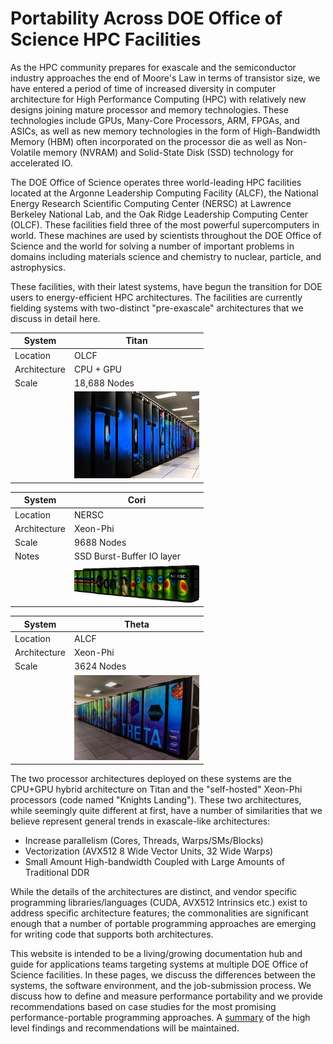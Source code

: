 # Portability Across DOE Office of Science HPC Facilities

As the HPC community prepares for exascale and the semiconductor industry approaches the end of Moore's Law in terms of transistor size, we have entered a 
period of time of increased diversity in computer architecture for High Performance Computing (HPC) with relatively new designs joining mature 
processor and memory 
technologies. These technologies include GPUs, Many-Core Processors, ARM, FPGAs, and ASICs, as well as new memory technologies in the form of High-Bandwidth 
Memory (HBM) often incorporated on the processor die as well as Non-Volatile memory (NVRAM) and Solid-State Disk (SSD) technology for accelerated IO. 

The DOE Office of Science operates three world-leading HPC facilities located at the Argonne Leadership Computing Facility (ALCF), the National Energy Research 
Scientific Computing Center (NERSC) at Lawrence Berkeley National Lab, and the Oak Ridge Leadership Computing Center (OLCF). These facilities field three of the most 
powerful supercomputers in world. These machines are used by scientists throughout the DOE Office of Science and the world for solving a 
number of important problems in domains including materials science and chemistry to nuclear, particle, and astrophysics. 

These facilities, with their latest systems, have begun the transition for DOE users to energy-efficient HPC architectures. The facilities are currently 
fielding systems with two-distinct "pre-exascale" architectures that we discuss in detail here. 


| System   | Titan    |
|----------|----------|
| Location | OLCF     |
| Architecture | CPU + GPU |
| Scale | 18,688 Nodes |
|  | <img src="images/titan.opt.jpg" width=200> |


| System   | Cori    |
|----------|----------|
| Location | NERSC     |
| Architecture | Xeon-Phi |
| Scale | 9688 Nodes |
| Notes | SSD Burst-Buffer IO layer |
|  | <img src="images/cori.opt.jpg" width=200> |

| System   | Theta    |
|----------|----------|
| Location | ALCF     |
| Architecture | Xeon-Phi |
| Scale | 3624 Nodes |
|  | <img src="images/theta.opt.jpg" width=200> |

The two processor architectures deployed on these systems are the CPU+GPU hybrid architecture on Titan and the "self-hosted" Xeon-Phi processors 
(code named "Knights Landing"). These two architectures, while seemingly quite different at first, have a number of similarities that we believe 
represent general trends in exascale-like architectures:

* Increase parallelism (Cores, Threads, Warps/SMs/Blocks)
* Vectorization (AVX512 8 Wide Vector Units, 32 Wide Warps)
* Small Amount High-bandwidth Coupled with Large Amounts of Traditional DDR

While the details of the architectures are distinct, and vendor specific programming libraries/languages (CUDA, AVX512 Intrinsics etc.) exist to address 
specific architecture features; the commonalities are significant enough that a number of portable programming approaches are emerging for writing code that 
supports both architectures. 

This website is intended to be a living/growing documentation hub and guide for applications teams targeting systems at multiple DOE Office of Science 
facilities. In these pages, we 
discuss the differences between the systems, the software environment, and the job-submission process. We discuss how to define and measure performance 
portability and we provide recommendations based on case studies for the most promising performance-portable programming approaches. A 
[summary](http://performanceportability.org/perfport/summary/) of the high level findings and recommendations will be maintained.
